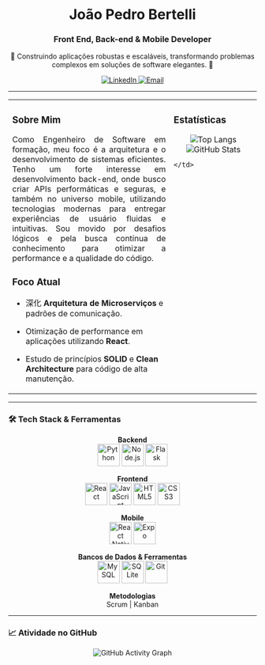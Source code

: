 <div align="center">
  <h1><strong>João Pedro Bertelli</strong></h1>
  <h3>Front End, Back-end & Mobile Developer</h3>
</div>

<div align="center">
  <p>🚀 Construindo aplicações robustas e escaláveis, transformando problemas complexos em soluções de software elegantes. 🚀</p>
</div>

<div align="center">
  <a href="https://www.linkedin.com/in/jo%C3%A3o-pedro-da-silva-bertelli-b68ba6275/" target="_blank">
    <img src="https://img.shields.io/badge/LinkedIn-0077B5?style=for-the-badge&logo=linkedin&logoColor=white" alt="LinkedIn">
  </a>
  <a href="mailto:jpbertelli10@gmail.com">
    <img src="https://img.shields.io/badge/Email-D14836?style=for-the-badge&logo=gmail&logoColor=white" alt="Email">
  </a>
</div>

---

<table>
  <tr>
    <td valign="top" width="65%">

### Sobre Mim

<p align="justify">
Como Engenheiro de Software em formação, meu foco é a arquitetura e o desenvolvimento de sistemas eficientes. Tenho um forte interesse em desenvolvimento back-end, onde busco criar APIs performáticas e seguras, e também no universo mobile, utilizando tecnologias modernas para entregar experiências de usuário fluidas e intuitivas. Sou movido por desafios lógicos e pela busca contínua de conhecimento para otimizar a performance e a qualidade do código.
</p>

### Foco Atual
- 深化 **Arquitetura de Microserviços** e padrões de comunicação.
- Otimização de performance em aplicações utilizando **React**.
- Estudo de princípios **SOLID** e **Clean Architecture** para código de alta manutenção.

    </td>
    <td valign="top" width="35%">

### Estatísticas

<div align="center">
  <img src="https://github-readme-stats.vercel.app/api/top-langs/?username=JotapBertelli&layout=compact&theme=tokyonight&hide_border=true&border_radius=8" alt="Top Langs" />
  <img src="https://github-readme-stats.vercel.app/api?username=JotapBertelli&show_icons=true&theme=tokyonight&include_all_commits=true&count_private=true&hide_border=true&border_radius=8" alt="GitHub Stats" />
</div>

    </td>
  </tr>
</table>

---

### 🛠️ Tech Stack & Ferramentas

<div align="center">

**Backend**
<br>
<img src="https://cdn.jsdelivr.net/gh/devicons/devicon/icons/python/python-original.svg" width="45" height="45" alt="Python" />
<img src="https://cdn.jsdelivr.net/gh/devicons/devicon/icons/nodejs/nodejs-original.svg" width="45" height="45" alt="Node.js" />
<img src="https://cdn.jsdelivr.net/gh/devicons/devicon/icons/flask/flask-original.svg" width="45" height="45" alt="Flask" />

**Frontend**
<br>
<img src="https://cdn.jsdelivr.net/gh/devicons/devicon/icons/react/react-original.svg" width="45" height="45" alt="React" />
<img src="https://cdn.jsdelivr.net/gh/devicons/devicon/icons/javascript/javascript-original.svg" width="45" height="45" alt="JavaScript" />
<img src="https://cdn.jsdelivr.net/gh/devicons/devicon/icons/html5/html5-original.svg" width="45" height="45" alt="HTML5" />
<img src="https://cdn.jsdelivr.net/gh/devicons/devicon/icons/css3/css3-original.svg" width="45" height="45" alt="CSS3" />

**Mobile**
<br>
<img src="https://cdn.jsdelivr.net/gh/devicons/devicon/icons/react/react-original.svg" width="45" height="45" alt="React Native" />
<img src="https://img.icons8.com/ios-filled/100/expo.png" width="45" height="45" alt="Expo" />

**Bancos de Dados & Ferramentas**
<br>
<img src="https://cdn.jsdelivr.net/gh/devicons/devicon/icons/mysql/mysql-original-wordmark.svg" width="45" height="45" alt="MySQL" />
<img src="https://cdn.jsdelivr.net/gh/devicons/devicon/icons/sqlite/sqlite-original.svg" width="45" height="45" alt="SQLite" />
<img src="https://cdn.jsdelivr.net/gh/devicons/devicon/icons/git/git-original.svg" width="45" height="45" alt="Git" />

**Metodologias**
<br>
Scrum | Kanban

</div>

---

### 📈 Atividade no GitHub
<div align="center">
  <img src="https://github-readme-activity-graph.vercel.app/graph?username=JotapBertelli&theme=tokyo-night" alt="GitHub Activity Graph" />
</div>
